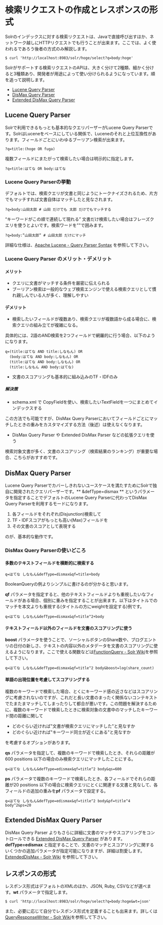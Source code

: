 # 検索リクエストの作成とレスポンスの形式
Solrのインデックスに対する検索リクエストは、Javaで直接呼び出すほか、ネットワーク越しにHTTPリクエストでも行うことが出来ます。ここでは、よく使われるであろう後者の方式のみ解説します。

    $ curl 'http://localhost:8983/solr/hoge/select?q=body:hoge'
    
Solrがサポートする検索リクエストのAPIは、大きく分けて2種類、細かく分けると3種類あり、開発者が用途によって使い分けられるようになっています。順を追って説明します。- [Lucene Query Parser](http://wiki.apache.org/solr/SolrQuerySyntax#lucene)- [DisMax Query Parser](http://wiki.apache.org/solr/DisMaxQParserPlugin)- [Extended DisMax Query Parser](http://wiki.apache.org/solr/ExtendedDisMax)
## Lucene Query Parser
Solrで利用できるもっとも基本的なクエリパーザーがLucene Query Parserです。SolrはLuceneをベースにしている関係で、Luceneのそれと上位互換性があります。フィールドごとにいわゆるブーリアン検索が出来ます。
    ?q=title:(hoge OR fuga)

複数フィールドにまたがって検索したい場合は明示的に指定します。    
    ?q=title:はてな OR body:はてな### Lucene Query Parserの挙動デフォルトでは、検索クエリが文書と同じようにトークナイズされるため、片方でもマッチすれば文書自体はマッチしたと見なされます。
    
    ?q=body:山田太郎 # 山田 だけでも 太郎 だけでもマッチする

“キーワードがこの順で連続して現れる” 文書だけ検索したい場合はフレーズクエリを使うとよいです。検索ワードを""で囲みます。

    ?q=body:”山田太郎” # 山田太郎 だけにマッチ

詳細な仕様は、[Apache Lucene - Query Parser Syntax](http://lucene.apache.org/core/old_versioned_docs/versions/3_5_0/queryparsersyntax.html) を参照して下さい。

### Lucene Query Parser のメリット・デメリット
#### メリット
- クエリに文書がマッチする条件を厳密に伝えられる
- ブーリアン検索は一般的なウェブ検索エンジンで使える検索クエリとして慣れ親しんでいる人が多く、理解しやすい#### デメリット
- 検索したいフィールドが複数あり、検索クエリが複数語から成る場合に、検索クエリの組み立てが複雑になる。具体的には、2語のAND検索を2つフィールドで網羅的に行う場合、以下のようになります。
    q=(title:はてな AND title:しなもん) OR       (body:はてな AND body:しなもん) OR       (title:はてな AND body:しなもん) OR       (title:しなもん AND body:はてな) 
- 文書のスコアリングも基本的に組み込みのTF・IDFのみ

##### 解決策- schema.xml で CopyFieldを使い、検索したいTextFieldを一つにまとめてインデックスする
この方法でも可能ですが、DisMax Query Parserにおいてフィールドごとにマッチしたときの重みをカスタマイズする方法（後述）は使えなくなります。- DisMax Query Parser や Extended DisMax Parser などの拡張クエリを使う検索対象文書が多く、文書のスコアリング（検索結果のランキング）が重要な場合、こちらがおすすめです。

## DisMax Query Parser

Lucene Query Parserでカバーしきれないユースケースを満たすためにSolrで独自に開発されたクエリパーザーです。** &defType=dismax ** というパラメータを指定することでデフォルトのLucene Query Parserに代わってDisMax Query Parserを利用するモードになります。

1. 各フィールドをそれぞれ(Disjunction)検索して
2. TF・IDFスコアがもっとも高い(Max)フィールドを
3. その文書のスコアとして表現する

のが、基本的な動作です。
### DisMax Query Parserの使いどころ
#### 多数のテキストフィールドを横断的に検索する

    q=はてな しなもん&defType=dismax&qf=title+body

BooleanQueryの例よりシンプルに書けるのが分かると思います。

**qf** パラメータを指定すると、他のテキストフィールドよりも重視したいなフィールドがある場合、個別に重みを指定することが出来ます。以下はタイトルでのマッチを本文よりも重視する(タイトルの方にweightを設定する)例です。

    q=はてな しなもん&defType=dismax&qf=title^2+body

#### テキストフィールド以外のフィールドを文書のスコアリングに使う

**boost** パラメータを使うことで、ソーシャルボタンのShare数や、ブログエントリの日付の新しさ、テキストの内容以外のメタデータを文書のスコアリングに使えるようになります。ここで使える関数などは[FunctionQuery - Solr Wiki](http://wiki.apache.org/solr/FunctionQuery)を参照して下さい。

    q=はてな しなもん&defType=dismax&qf=title^2 body&boost=log(share_count)

#### 単語の出現位置を考慮してスコアリングする
複数のキーワードで検索した場合、とくにキーワード感の近さなどはスコアリングに考慮されないのですが、これだと長い文書のまったく関係ないコンテキストでたまたまマッチしてしまったりして都合が悪いです。この問題を解決するために、複数のキーワードで検索したときに検索対象の文書中のマッチしたキーワード間の距離に関して

- どのぐらい近ければ"文書が検索クエリにマッチした"と見なすか
- どのぐらい近ければ"キーワード同士が近くにある"と見なすか

を考慮するオプションがあります。

**qs** パラメータを指定して、複数のキーワードで検索したとき、それらの距離が600 positions 以下の場合のみ検索クエリにマッチしたことにする。

    q=はてな しなもん&defType=edismax&qf=title^2 body&qs=600

**ps** パラメータで複数のキーワードで検索したとき、各フィールドでそれらの距離が20 positions 以下の場合に検索クエリにとくに関連する文書と見なして、各フィールドの追加の重みを**pf** パラメータで設定する。

    q=はてな しなもん&defType=edismax&qf=title^2 body&pf=title^4 body^2&ps=20

## Extended DisMax Query Parser

DisMax Query Parser よりもさらに詳細に文書のマッチやスコアリングをコントロールできる [Extended DisMax Query Parser]() があります。**defType=edismax** と指定することで、文書のマッチとスコアリングに関するいくつかの追加パラメータが指定可能になりますが、詳細は割愛します。 [ExtendedDisMax - Solr Wiki](http://wiki.apache.org/solr/ExtendedDisMax) を参照して下さい。

## レスポンスの形式
レスポンス形式はデフォルトのXMLのほか、JSON, Ruby, CSVなどが選べます。**wt** パラメータで指定します。

    $ curl 'http://localhost:8983/solr/hoge/select?q=body:hoge&wt=json'

また、必要に応じて自分でレスポンス形式を定義することも出来ます。詳しくは[QueryResponseWriter - Solr Wiki](http://wiki.apache.org/solr/QueryResponseWriter)を参照して下さい。